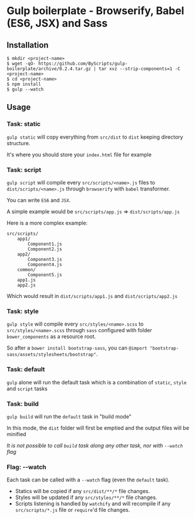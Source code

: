 # Gulp boilerplate - Browserify, Babel (ES6, JSX) and Sass

## Installation

```
$ mkdir <project-name>
$ wget -qO- https://github.com/ByScripts/gulp-boilerplate/archive/0.2.4.tar.gz | tar xvz --strip-components=1 -C <project-name>
$ cd <project-name>
$ npm install
$ gulp --watch
```

## Usage

### Task: static

`gulp static` will copy everything from `src/dist` to `dist` keeping directory structure.

It's where you should store your `index.html` file for example

### Task: script

`gulp script` will compile every `src/scripts/<name>.js` files to `dist/scripts/<name>.js` through `browserify` with `babel` transformer.

You can write `ES6` and `JSX`.

A simple example would be `src/scripts/app.js` => `dist/scripts/app.js`

Here is a more complex example:

    src/scripts/
        app1/
            Component1.js
            Component2.js
        app2/
            Component3.js
            Component4.js
        common/
            Component5.js
        app1.js
        app2.js

Which would result in `dist/scripts/app1.js` and `dist/scripts/app2.js`

### Task: style

`gulp style` will compile every `src/styles/<name>.scss` to `src/styles/<name>.scss` through `sass` configured with folder `bower_components` as a resource root.

So after a `bower install bootstrap-sass`, you can `@import "bootstrap-sass/assets/stylesheets/bootstrap"`.

### Task: default

`gulp` alone will run the default task which is a combination of `static`, `style` and `script` tasks

### Task: build

`gulp build` will run the `default` task in "build mode"

In this mode, the `dist` folder will first be emptied and the output files will be minified

*It is not possible to call `build` task along any other task, nor with `--watch` flag*

### Flag: --watch

Each task can be called with a `--watch` flag (even the `default` task).

* Statics will be copied if any `src/dist/**/*` file changes.
* Styles will be updated if any `src/styles/**/*` file changes.
* Scripts listening is handled by `watchify` and will recompile if any `src/scripts/*.js` file or `require`'d file changes.
